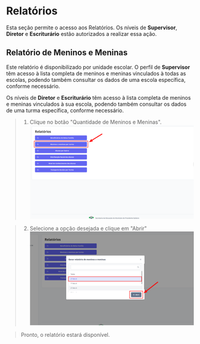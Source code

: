 # Relatórios
Esta seção permite o acesso aos Relatórios. Os níveis de **Supervisor**, **Diretor** e **Escriturário** estão autorizados a realizar essa ação.

## Relatório de Meninos e Meninas

Este relatório é disponibilizado por unidade escolar. O perfil de **Supervisor** têm acesso à lista completa de meninos e meninas vinculados à todas as escolas, podendo também consultar os dados de uma escola específica, conforme necessário. 

Os níveis de **Diretor** e **Escriturário** têm acesso à lista completa de meninos e meninas vinculados à sua escola, podendo também consultar os dados de uma turma específica, conforme necessário.

> 1. Clique no botão "Quantidade de Meninos e Meninas".
> ![Image](../../img/re/relatorio/meninos_meninas1.png)

> 2. Selecione a opção desejada e clique em "Abrir"
> ![Image](../../img/re/relatorio/meninos_meninas2.png)

> Pronto, o relatório estará disponível.
